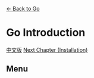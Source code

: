 [<- Back to Go](https://github.com/tcernestw/blog/blob/master/article/lang/go/lang_go_index_en.md)

# Go Introduction
[中文版](https://github.com/tcernestw/blog/blob/master/article/lang/go/lang_go_intro_ch.md)
[Next Chapter (Installation)](https://github.com/tcernestw/blog/blob/master/article/lang/go/lang_go_intro_ch.md)

## Menu

